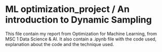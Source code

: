 # ML optimization_project / An introduction to Dynamic Sampling
This file contain my report from Optimization for Machine Learning, from MSC 1 Data Science & AI. It also contain a .ipynb file with the code used, explanation about the code and the technique used.
